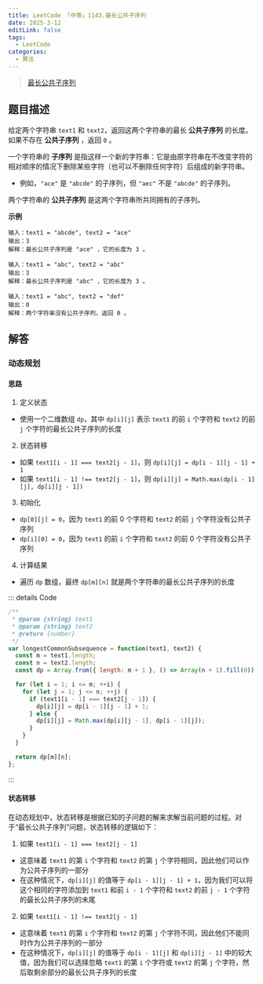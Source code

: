 ```yaml
---
title: LeetCode 「中等」1143.最长公共子序列
date: 2025-3-12
editLink: false
tags:
  - LeetCode
categories:
  - 算法
---
```


> [最长公共子序列](https://leetcode.cn/problems/maximum-length-of-repeated-subarray/description/)

## 题目描述

给定两个字符串 `text1` 和 `text2`，返回这两个字符串的最长 **公共子序列** 的长度。如果不存在 **公共子序列** ，返回 `0` 。

一个字符串的 **子序列** 是指这样一个新的字符串：它是由原字符串在不改变字符的相对顺序的情况下删除某些字符（也可以不删除任何字符）后组成的新字符串。

- 例如，`"ace"` 是 `"abcde"` 的子序列，但 `"aec"` 不是 `"abcde"` 的子序列。

两个字符串的 **公共子序列** 是这两个字符串所共同拥有的子序列。

**示例**

```
输入：text1 = "abcde", text2 = "ace"
输出：3
解释：最长公共子序列是 "ace" ，它的长度为 3 。

输入：text1 = "abc", text2 = "abc"
输出：3
解释：最长公共子序列是 "abc" ，它的长度为 3 。

输入：text1 = "abc", text2 = "def"
输出：0
解释：两个字符串没有公共子序列，返回 0 。
```

## 解答

### 动态规划

#### 思路

1. 定义状态
  - 使用一个二维数组 `dp`，其中 `dp[i][j]` 表示 `text1` 的前 `i` 个字符和 `text2` 的前 `j` 个字符的最长公共子序列的长度
2. 状态转移
  - 如果 `text1[i - 1] === text2[j - 1]`，则 `dp[i][j] = dp[i - 1][j - 1] + 1`
  - 如果 `text1[i - 1] !== text2[j - 1]`，则 `dp[i][j] = Math.max(dp[i - 1][j], dp[i][j - 1])`
3. 初始化
  - `dp[0][j] = 0`，因为 `text1` 的前 0 个字符和 `text2` 的前 `j` 个字符没有公共子序列
  - `dp[i][0] = 0`，因为 `text1` 的前 `i` 个字符和 `text2` 的前 0 个字符没有公共子序列
4. 计算结果
  - 遍历 `dp` 数组，最终 `dp[m][n]` 就是两个字符串的最长公共子序列的长度

::: details Code
```js
/**
 * @param {string} text1
 * @param {string} text2
 * @return {number}
 */
var longestCommonSubsequence = function(text1, text2) {
  const m = text1.length;
  const n = text2.length;
  const dp = Array.from({ length: m + 1 }, () => Array(n + 1).fill(0));

  for (let i = 1; i <= m; ++i) {
    for (let j = 1; j <= n; ++j) {
      if (text1[i - 1] === text2[j - 1]) {
        dp[i][j] = dp[i - 1][j - 1] + 1;
      } else {
        dp[i][j] = Math.max(dp[i][j - 1], dp[i - 1][j]);
      }
    }
  }

  return dp[m][n];
};
```
:::

#### 状态转移

在动态规划中，状态转移是根据已知的子问题的解来求解当前问题的过程。对于“最长公共子序列”问题，状态转移的逻辑如下：

1. 如果 `text1[i - 1] === text2[j - 1]`
  - 这意味着 `text1` 的第 `i` 个字符和 `text2` 的第 `j` 个字符相同，因此他们可以作为公共子序列的一部分
  - 在这种情况下，`dp[i][j]` 的值等于 `dp[i - 1][j - 1] + 1`，因为我们可以将这个相同的字符添加到 `text1` 和前 `i - 1` 个字符和 `text2` 的前 `j - 1` 个字符的最长公共子序列的末尾
2. 如果 `text1[i - 1] !== text2[j - 1]`
  - 这意味着 `text1` 的第 `i` 个字符和 `text2` 的第 `j` 个字符不同，因此他们不能同时作为公共子序列的一部分
  - 在这种情况下，`dp[i][j]` 的值等于 `dp[i - 1][j]` 和 `dp[i][j - 1]` 中的较大值，因为我们可以选择忽略 `text1` 的第 `i` 个字符或 `text2` 的第 `j` 个字符，然后取剩余部分的最长公共子序列的长度
